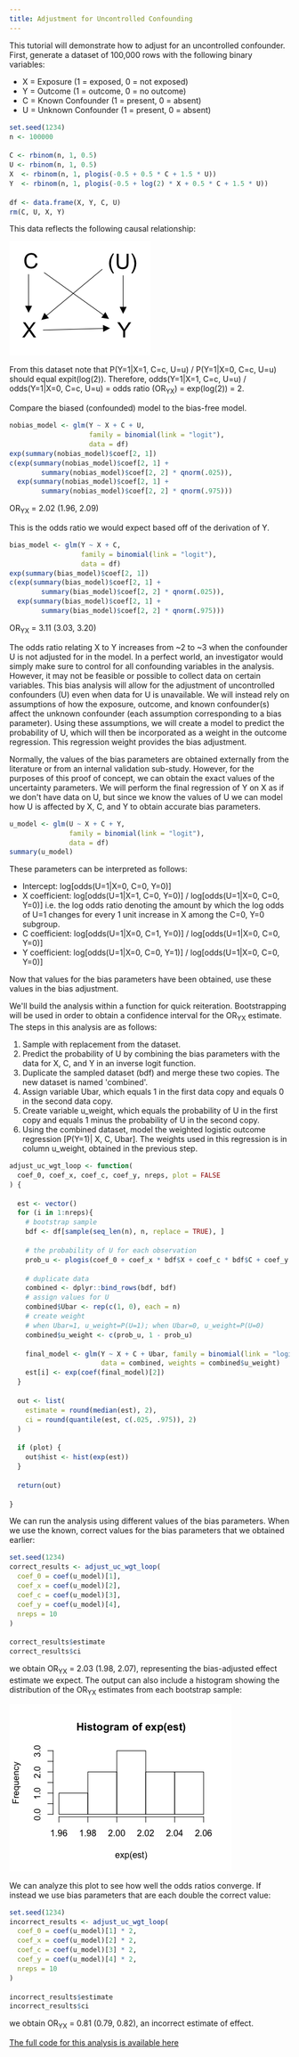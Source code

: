 ```yaml
---
title: Adjustment for Uncontrolled Confounding
---
```


This tutorial will demonstrate how to adjust for an uncontrolled confounder. First, generate a dataset of 100,000 rows with the following binary variables:

* X = Exposure (1 = exposed, 0 = not exposed)
* Y = Outcome (1 = outcome, 0 = no outcome)
* C = Known Confounder (1 = present, 0 = absent)
* U = Unknown Confounder (1 = present, 0 = absent)

```r
set.seed(1234)
n <- 100000

C <- rbinom(n, 1, 0.5)
U <- rbinom(n, 1, 0.5)
X  <- rbinom(n, 1, plogis(-0.5 + 0.5 * C + 1.5 * U))
Y  <- rbinom(n, 1, plogis(-0.5 + log(2) * X + 0.5 * C + 1.5 * U))

df <- data.frame(X, Y, C, U)
rm(C, U, X, Y)
```
This data reflects the following causal relationship:

![UCdemo](/img/UCdemo.png)

From this dataset note that P(Y=1\|X=1, C=c, U=u) / P(Y=1\|X=0, C=c, U=u) should equal expit(log(2)).
Therefore, odds(Y=1\|X=1, C=c, U=u) / odds(Y=1\|X=0, C=c, U=u) = odds ratio (OR<sub>YX</sub>) = exp(log(2)) = 2.

Compare the biased (confounded) model to the bias-free model.

```r
nobias_model <- glm(Y ~ X + C + U,
                    family = binomial(link = "logit"),
                    data = df)
exp(summary(nobias_model)$coef[2, 1])
c(exp(summary(nobias_model)$coef[2, 1] +
        summary(nobias_model)$coef[2, 2] * qnorm(.025)),
  exp(summary(nobias_model)$coef[2, 1] +
        summary(nobias_model)$coef[2, 2] * qnorm(.975)))
```
OR<sub>YX</sub> = 2.02 (1.96, 2.09)

This is the odds ratio we would expect based off of the derivation of Y.

```r
bias_model <- glm(Y ~ X + C,
                  family = binomial(link = "logit"),
                  data = df)
exp(summary(bias_model)$coef[2, 1])
c(exp(summary(bias_model)$coef[2, 1] +
        summary(bias_model)$coef[2, 2] * qnorm(.025)),
  exp(summary(bias_model)$coef[2, 1] +
        summary(bias_model)$coef[2, 2] * qnorm(.975)))
```
OR<sub>YX</sub> = 3.11 (3.03, 3.20)

The odds ratio relating X to Y increases from ~2 to ~3 when the confounder U is not adjusted for in the model.  In a perfect world, an investigator would simply make sure to control for all confounding variables in the analysis.  However, it may not be feasible or possible to collect data on certain variables.  This bias analysis will allow for the adjustment of uncontrolled confounders (U) even when data for U is unavailable.  We will instead rely on assumptions of how the exposure, outcome, and known confounder(s) affect the unknown confounder (each assumption corresponding to a bias parameter).  Using these assumptions, we will create a model to predict the probability of U, which will then be incorporated as a weight in the outcome regression.  This regression weight provides the bias adjustment.

Normally, the values of the bias parameters are obtained externally from the literature or from an internal validation sub-study.  However, for the purposes of this proof of concept, we can obtain the exact values of the uncertainty parameters.  We will perform the final regression of Y on X as if we don't have data on U, but since we know the values of U we can model how U is affected by X, C, and Y to obtain accurate bias parameters. 

```r
u_model <- glm(U ~ X + C + Y,
               family = binomial(link = "logit"),
               data = df)
summary(u_model)
```
These parameters can be interpreted as follows:
* Intercept: log\[odds(U=1\|X=0, C=0, Y=0)]
* X coefficient: log\[odds(U=1\|X=1, C=0, Y=0)] / log\[odds(U=1\|X=0, C=0, Y=0)] i.e. the log odds ratio denoting the amount by which the log odds of U=1 changes for every 1 unit increase in X among the C=0, Y=0 subgroup.
* C coefficient: log\[odds(U=1\|X=0, C=1, Y=0)] / log\[odds(U=1\|X=0, C=0, Y=0)]
* Y coefficient: log\[odds(U=1\|X=0, C=0, Y=1)] / log\[odds(U=1\|X=0, C=0, Y=0)]

Now that values for the bias parameters have been obtained, use these values in the bias adjustment.

We'll build the analysis within a function for quick reiteration. Bootstrapping will be used in order to obtain a confidence interval for the OR<sub>YX</sub> estimate. The steps in this analysis are as follows:

1. Sample with replacement from the dataset.
2. Predict the probability of U by combining the bias parameters with the data for X, C, and Y in an inverse logit function. 
3. Duplicate the sampled dataset (bdf) and merge these two copies. The new dataset is named 'combined'.
4. Assign variable Ubar, which equals 1 in the first data copy and equals 0 in the second data copy.
5. Create variable u_weight, which equals the probability of U in the first copy and equals 1 minus the probability of U in the second copy.
6. Using the combined dataset, model the weighted logistic outcome regression \[P(Y=1)\| X, C, Ubar]. The weights used in this regression is in column u_weight, obtained in the previous step.

```r
adjust_uc_wgt_loop <- function(
  coef_0, coef_x, coef_c, coef_y, nreps, plot = FALSE
) {

  est <- vector()
  for (i in 1:nreps){
    # bootstrap sample
    bdf <- df[sample(seq_len(n), n, replace = TRUE), ]

    # the probability of U for each observation
    prob_u <- plogis(coef_0 + coef_x * bdf$X + coef_c * bdf$C + coef_y * bdf$Y)

    # duplicate data
    combined <- dplyr::bind_rows(bdf, bdf)
    # assign values for U
    combined$Ubar <- rep(c(1, 0), each = n)
    # create weight
    # when Ubar=1, u_weight=P(U=1); when Ubar=0, u_weight=P(U=0)
    combined$u_weight <- c(prob_u, 1 - prob_u)

    final_model <- glm(Y ~ X + C + Ubar, family = binomial(link = "logit"),
                       data = combined, weights = combined$u_weight)
    est[i] <- exp(coef(final_model)[2])
  }

  out <- list(
    estimate = round(median(est), 2),
    ci = round(quantile(est, c(.025, .975)), 2)
  )

  if (plot) {
    out$hist <- hist(exp(est))
  }

  return(out)

}
```

We can run the analysis using different values of the bias parameters.  When we use the known, correct values for the bias parameters that we obtained earlier:

```r
set.seed(1234)
correct_results <- adjust_uc_wgt_loop(
  coef_0 = coef(u_model)[1],
  coef_x = coef(u_model)[2],
  coef_c = coef(u_model)[3],
  coef_y = coef(u_model)[4],
  nreps = 10
)

correct_results$estimate
correct_results$ci
```
we obtain OR<sub>YX</sub> = 2.03 (1.98, 2.07), representing the bias-adjusted effect estimate we expect. The output can also include a histogram showing the distribution of the OR<sub>YX</sub> estimates from each bootstrap sample:

![UChist](/img/UChist.png)

We can analyze this plot to see how well the odds ratios converge. If instead we use bias parameters that are each double the correct value:

```r
set.seed(1234)
incorrect_results <- adjust_uc_wgt_loop(
  coef_0 = coef(u_model)[1] * 2,
  coef_x = coef(u_model)[2] * 2,
  coef_c = coef(u_model)[3] * 2,
  coef_y = coef(u_model)[4] * 2,
  nreps = 10
)

incorrect_results$estimate
incorrect_results$ci
```
we obtain OR<sub>YX</sub> = 0.81 (0.79, 0.82), an incorrect estimate of effect.

<a href="https://github.com/pcbrendel/bias_analysis/blob/master/uc_tutorial.R" target="_blank">The full code for this analysis is available here</a>

